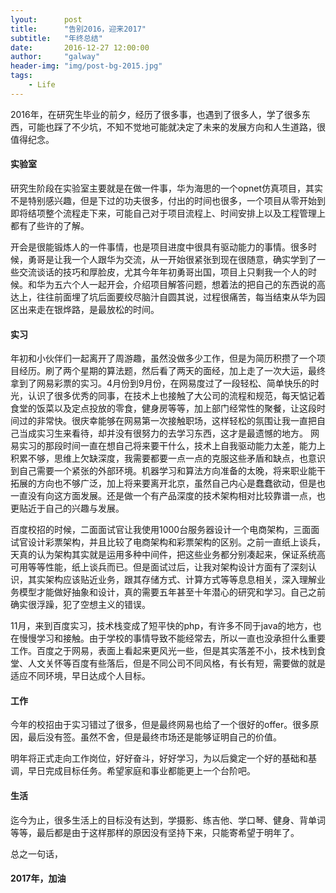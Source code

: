 ```yaml
---
lyout:      post
title:      "告别2016，迎来2017"
subtitle:   "年终总结"
date:       2016-12-27 12:00:00
author:     "galway"
header-img: "img/post-bg-2015.jpg"
tags:
    - Life
---
```


2016年，在研究生毕业的前夕，经历了很多事，也遇到了很多人，学了很多东西，可能也踩了不少坑，不知不觉地可能就决定了未来的发展方向和人生道路，很值得纪念。

#### 实验室

研究生阶段在实验室主要就是在做一件事，华为海思的一个opnet仿真项目，其实不是特别感兴趣，但是下过的功夫很多，付出的时间也很多，一个项目从零开始到即将结项整个流程走下来，可能自己对于项目流程上、时间安排上以及工程管理上都有了些许的了解。

开会是很能锻炼人的一件事情，也是项目进度中很具有驱动能力的事情。很多时候，勇哥是让我一个人跟华为交流，从一开始很紧张到现在很随意，确实学到了一些交流谈话的技巧和厚脸皮，尤其今年年初勇哥出国，项目上只剩我一个人的时候。和华为五六个人一起开会，介绍项目解答问题，想着法的把自己的东西说的高达上，往往前面埋了坑后面要绞尽脑汁自圆其说，过程很痛苦，每当结束从华为园区出来走在银烨路，是最放松的时间。

#### 实习
年初和小伙伴们一起离开了周游趣，虽然没做多少工作，但是为简历积攒了一个项目经历。刷了两个星期的算法题，然后看了两天的面经，加上走了一次大运，最终拿到了网易彩票的实习。4月份到9月份，在网易度过了一段轻松、简单快乐的时光，认识了很多优秀的同事，在技术上也接触了大公司的流程和规范，每天惦记着食堂的饭菜以及定点投放的零食，健身房等等，加上部门经常性的聚餐，让这段时间过的非常快。很庆幸能够在网易第一次接触职场，这样轻松的氛围让我一直把自己当成实习生来看待，却并没有很努力的去学习东西，这才是最遗憾的地方。
网易实习的那段时间一直在想自己将来要干什么，技术上自我驱动能力太差，能力上积累不够，思维上欠缺深度，我需要都要一点一点的克服这些矛盾和缺点，也意识到自己需要一个紧张的外部环境。机器学习和算法方向准备的太晚，将来职业能干拓展的方向也不够广泛，加上将来要离开北京，虽然自己内心是蠢蠢欲动，但是也一直没有向这方面发展。还是做一个有产品深度的技术架构相对比较靠谱一点，也更贴近于自己的兴趣与发展。

百度校招的时候，二面面试官让我使用1000台服务器设计一个电商架构，三面面试官设计彩票架构，并且比较了电商架构和彩票架构的区别。之前一直纸上谈兵，天真的认为架构其实就是运用多种中间件，把这些业务都分别凑起来，保证系统高可用等等性能，纸上谈兵而已。但是面试过后，让我对架构设计方面有了深刻认识，其实架构应该贴近业务，跟其存储方式、计算方式等等息息相关，深入理解业务模型才能做好抽象和设计，真的需要五年甚至十年潜心的研究和学习。自己之前确实很浮躁，犯了空想主义的错误。

11月，来到百度实习，技术栈变成了短平快的php，有许多不同于java的地方，也在慢慢学习和接触。由于学校的事情导致不能经常去，所以一直也没承担什么重要工作。百度之于网易，表面上看起来更风光一些，但是其实落差不小，技术栈到食堂、人文关怀等百度有些落后，但是不同公司不同风格，有长有短，需要做的就是适应不同环境，早日达成个人目标。

#### 工作

今年的校招由于实习错过了很多，但是最终网易也给了一个很好的offer。很多原因，最后没有签。虽然不舍，但是最终市场还是能够证明自己的价值。

明年将正式走向工作岗位，好好奋斗，好好学习，为以后奠定一个好的基础和基调，早日完成目标任务。希望家庭和事业都能更上一个台阶吧。

#### 生活
迄今为止，很多生活上的目标没有达到，学摄影、练吉他、学口琴、健身、背单词等等，最后都是由于这样那样的原因没有坚持下来，只能寄希望于明年了。

总之一句话，

#### 2017年，加油
